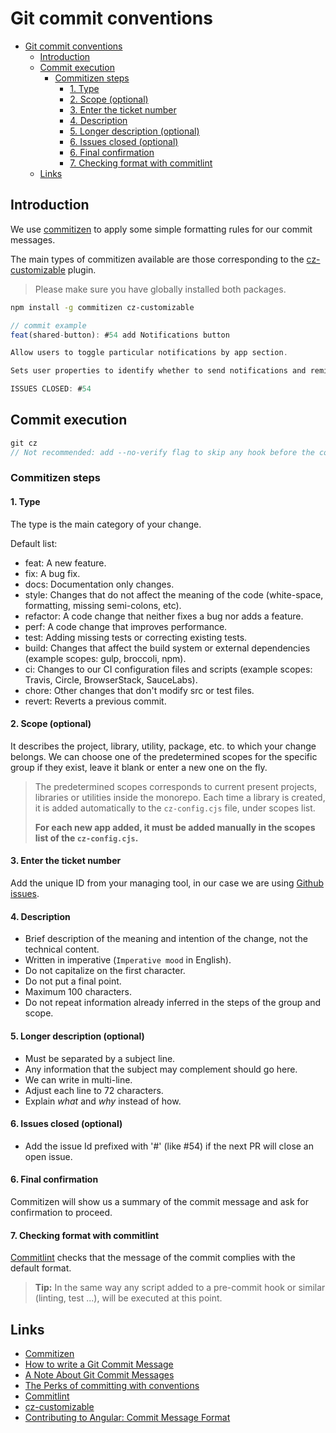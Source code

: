 # Git commit conventions

- [Git commit conventions](#git-commit-conventions)
  - [Introduction](#introduction)
  - [Commit execution](#commit-execution)
    - [Commitizen steps](#commitizen-steps)
      - [1. Type](#1-type)
      - [2. Scope (optional)](#2-scope-optional)
      - [3. Enter the ticket number](#3-enter-the-ticket-number)
      - [4. Description](#4-description)
      - [5. Longer description (optional)](#5-longer-description-optional)
      - [6. Issues closed (optional)](#6-issues-closed-optional)
      - [6. Final confirmation](#6-final-confirmation)
      - [7. Checking format with commitlint](#7-checking-format-with-commitlint)
  - [Links](#links)

## Introduction

We use [commitizen](https://commitizen.github.io/cz-cli/) to apply some simple formatting rules for our commit messages.

The main types of commitizen available are those corresponding to the [cz-customizable](https://github.com/leoforfree/cz-customizable) plugin.

> Please make sure you have globally installed both packages.

```bash
npm install -g commitizen cz-customizable
```

```typescript
// commit example
feat(shared-button): #54 add Notifications button

Allow users to toggle particular notifications by app section.

Sets user properties to identify whether to send notifications and reminders to particular user.

ISSUES CLOSED: #54
```

## Commit execution

```typescript
git cz
// Not recommended: add --no-verify flag to skip any hook before the commit resolution
```

### Commitizen steps

#### 1. Type

The type is the main category of your change.

Default list:

- feat: A new feature.
- fix: A bug fix.
- docs: Documentation only changes.
- style: Changes that do not affect the meaning of the code (white-space, formatting, missing semi-colons, etc).
- refactor: A code change that neither fixes a bug nor adds a feature.
- perf: A code change that improves performance.
- test: Adding missing tests or correcting existing tests.
- build: Changes that affect the build system or external dependencies (example scopes: gulp, broccoli, npm).
- ci: Changes to our CI configuration files and scripts (example scopes: Travis, Circle, BrowserStack, SauceLabs).
- chore: Other changes that don't modify src or test files.
- revert: Reverts a previous commit.

#### 2. Scope (optional)

It describes the project, library, utility, package, etc. to which your change belongs.
We can choose one of the predetermined scopes for the specific group if they exist, leave it blank or enter a new one on the fly.

> The predetermined scopes corresponds to current present projects, libraries or utilities inside the monorepo.
> Each time a library is created, it is added automatically to the `cz-config.cjs` file, under scopes list.
>
> **For each new app added, it must be added manually in the scopes list of the `cz-config.cjs`.**

#### 3. Enter the ticket number

Add the unique ID from your managing tool, in our case we are using [Github issues](https://github.com/features/issues).

#### 4. Description

- Brief description of the meaning and intention of the change, not the technical content.
- Written in imperative (`Imperative mood` in English).
- Do not capitalize on the first character.
- Do not put a final point.
- Maximum 100 characters.
- Do not repeat information already inferred in the steps of the group and scope.

#### 5. Longer description (optional)

- Must be separated by a subject line.
- Any information that the subject may complement should go here.
- We can write in multi-line.
- Adjust each line to 72 characters.
- Explain _what_ and _why_ instead of how.

#### 6. Issues closed (optional)

- Add the issue Id prefixed with '#' (like #54) if the next PR will close an open issue.

#### 6. Final confirmation

Commitizen will show us a summary of the commit message and ask for confirmation to proceed.

#### 7. Checking format with commitlint

[Commitlint](https://github.com/conventional-changelog/commitlint) checks that the message of the commit complies with the default format.

> **Tip:** In the same way any script added to a pre-commit hook or similar (linting, test ...), will be executed at this point.

## Links

- [Commitizen](https://commitizen.github.io/cz-cli/)
- [How to write a Git Commit Message](https://chris.beams.io/posts/git-commit/)
- [A Note About Git Commit Messages](https://tbaggery.com/2008/04/19/a-note-about-git-commit-messages.html)
- [The Perks of committing with conventions](https://slides.com/marionebl/the-perks-of-committing-with-conventions#/)
- [Commitlint](https://github.com/conventional-changelog/commitlint)
- [cz-customizable](https://github.com/leonardoanalista/cz-customizable)
- [Contributing to Angular: Commit Message Format](https://github.com/angular/angular/blob/master/CONTRIBUTING.md#commit)

